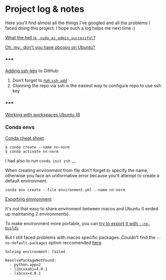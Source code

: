 # Project log & notes

Here you'll find almost all the things I've googled and all the problems I faced doing this project.
I hope such a log helps me next time :)

[What the hell is `.sudo_as_admin_successful`?](https://askubuntu.com/questions/813942/is-it-possible-to-stop-sudo-as-admin-successful-being-created)

[Oh, my.. don't you have pbcopy on Ubuntu?](https://garywoodfine.com/use-pbcopy-on-ubuntu/)

### ***

[Adding ssh-key](https://help.github.com/en/articles/adding-a-new-ssh-key-to-your-github-account) to GitHub:

1. Don't forget to [run `ssh-add`](https://help.github.com/en/articles/generating-a-new-ssh-key-and-adding-it-to-the-ssh-agent)
2. Clonning the repo via ssh is the easiest way to configure repo to use ssh key


### ***

[Working with workspaces Ubuntu 18](https://help.ubuntu.com/stable/ubuntu-help/shell-windows.html.en)


### Conda envs
[Conda cheat sheet](https://conda.io/projects/conda/en/latest/user-guide/cheatsheet.html)

```
$ conda create --name nn-norm
$ conda activate nn-norm
```

I had also to run `conda init zsh` ._.

When creating environment from file don't forget to specify the name, otherwise you face an uniformative error because you'll attempt to create a default environment.

```
conda env create --file environment.yml --name nn-norm
```

[Exporting environment](https://docs.conda.io/projects/conda/en/latest/user-guide/tasks/manage-environments.html#exporting-the-environment-file)

It's not that easy to share enviroment between macos and Ubuntu (I ended up maintaning 2 environments).

To make environment more portable, you can
[try to export it with `--no-builds`](https://github.com/conda/conda/issues/6073)

But I still faced problems with macos specific packages. Couldn't find the `--no-default-packages` option reccomended
[here](https://github.com/ContinuumIO/anaconda-issues/issues/10183)

```
Solving environment: failed

ResolvePackageNotFound: 
  - python.app=2
  - libcxxabi=4.0.1
  - libcxx=4.0.1

```

